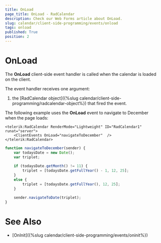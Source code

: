 ```yaml
---
title: OnLoad
page_title: OnLoad - RadCalendar
description: Check our Web Forms article about OnLoad.
slug: calendar/client-side-programming/events/onload
tags: onload
published: True
position: 2
---
```


# OnLoad




The **OnLoad** client-side event handler is called when the calendar is loaded on the client.

The event handler receives one argument:

1. the [RadCalendar object]({%slug calendar/client-side-programming/radcalendar-object%}) that fired the event.



The following example uses the **OnLoad** event to navigate to December when the page loads:

````ASPNET
<telerik:RadCalendar RenderMode="Lightweight" ID="RadCalendar1" runat="server">
    <ClientEvents OnLoad="navigateToDecember"  />
</telerik:RadCalendar>			
````
````JavaScript
function navigateToDecember(sender) {
	var todaysDate = new Date();
	var triplet;
	
	if (todaysDate.getMonth() != 11) {
		triplet = [todaysDate.getFullYear() - 1, 12, 25];
	}
	else {
		triplet = [todaysDate.getFullYear(), 12, 25];
	}
		
	sender.navigateToDate(triplet);
}
````




# See Also

 * [OnInit]({%slug calendar/client-side-programming/events/oninit%})
